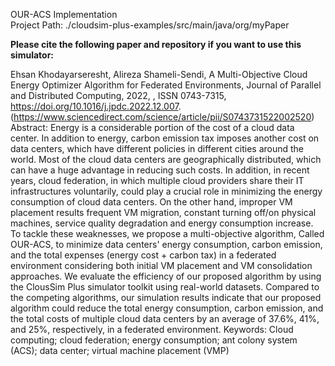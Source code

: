 OUR-ACS Implementation<br/>
Project Path: ./cloudsim-plus-examples/src/main/java/org/myPaper<br/>

<b>Please cite the following paper and repository if you want to use this simulator: </b>

Ehsan Khodayarseresht, Alireza Shameli-Sendi,
A Multi-Objective Cloud Energy Optimizer Algorithm for Federated Environments,
Journal of Parallel and Distributed Computing,
2022,
,
ISSN 0743-7315,
https://doi.org/10.1016/j.jpdc.2022.12.007.
(https://www.sciencedirect.com/science/article/pii/S0743731522002520)
Abstract: Energy is a considerable portion of the cost of a cloud data center. In addition to energy, carbon emission tax imposes another cost on data centers, which have different policies in different cities around the world. Most of the cloud data centers are geographically distributed, which can have a huge advantage in reducing such costs. In addition, in recent years, cloud federation, in which multiple cloud providers share their IT infrastructures voluntarily, could play a crucial role in minimizing the energy consumption of cloud data centers. On the other hand, improper VM placement results frequent VM migration, constant turning off/on physical machines, service quality degradation and energy consumption increase. To tackle these weaknesses, we propose a multi-objective algorithm, Called OUR-ACS, to minimize data centers' energy consumption, carbon emission, and the total expenses (energy cost + carbon tax) in a federated environment considering both initial VM placement and VM consolidation approaches. We evaluate the efficiency of our proposed algorithm by using the ClousSim Plus simulator toolkit using real-world datasets. Compared to the competing algorithms, our simulation results indicate that our proposed algorithm could reduce the total energy consumption, carbon emission, and the total costs of multiple cloud data centers by an average of 37.6%, 41%, and 25%, respectively, in a federated environment.
Keywords: Cloud computing; cloud federation; energy consumption; ant colony system (ACS); data center; virtual machine placement (VMP)
